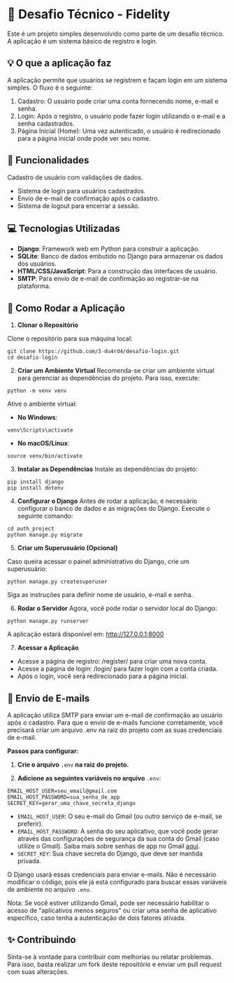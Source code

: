 
# :notebook: Desafio Técnico - Fidelity 
Este é um projeto simples desenvolvido como parte de um desafio técnico. A aplicação é um sistema básico de registro e login.

## :bulb: O que a aplicação faz
A aplicação permite que usuários se registrem e façam login em um sistema simples. O fluxo é o seguinte:

1. Cadastro: O usuário pode criar uma conta fornecendo nome, e-mail e senha.
2. Login: Após o registro, o usuário pode fazer login utilizando o e-mail e a senha cadastrados.
3. Página Inicial (Home): Uma vez autenticado, o usuário é redirecionado para a página inicial onde pode ver seu nome.

## :key: Funcionalidades

Cadastro de usuário com validações de dados.
- Sistema de login para usuários cadastrados.
- Envio de e-mail de confirmação após o cadastro.
- Sistema de logout para encerrar a sessão.

## :computer: Tecnologias Utilizadas

- **Django**: Framework web em Python para construir a aplicação.
- **SQLite**: Banco de dados embutido no Django para armazenar os dados dos usuários.
- **HTML/CSS/JavaScript**: Para a construção das interfaces de usuário.
- **SMTP**: Para envio de e-mail de confirmação ao registrar-se na plataforma.

## :runner: Como Rodar a Aplicação
1. **Clonar o Repositório**

Clone o repositório para sua máquina local:
```
git clone https://github.com/3-du4rd4/desafio-login.git
cd desafio-login
```

2. **Criar um Ambiente Virtual**
Recomenda-se criar um ambiente virtual para gerenciar as dependências do projeto. Para isso, execute:

```
python -m venv venv
```
Ative o ambiente virtual:

- **No Windows**:

```
venv\Scripts\activate
```

- **No macOS/Linux**:

```
source venv/bin/activate
```

3. **Instalar as Dependências**
Instale as dependências do projeto:

```
pip install django
pip install dotenv
```

4. **Configurar o Django**
Antes de rodar a aplicação, é necessário configurar o banco de dados e as migrações do Django. Execute o seguinte comando:

```
cd auth_project
python manage.py migrate
```


5. **Criar um Superusuário (Opcional)**

Caso queira acessar o painel administrativo do Django, crie um superusuário:

```
python manage.py createsuperuser
```

Siga as instruções para definir nome de usuário, e-mail e senha.

6. **Rodar o Servidor**
Agora, você pode rodar o servidor local do Django:

```
python manage.py runserver
```

A aplicação estará disponível em: http://127.0.0.1:8000

7. **Acessar a Aplicação**

- Acesse a página de registro: /register/ para criar uma nova conta.
- Acesse a página de login: /login/ para fazer login com a conta criada.
- Após o login, você será redirecionado para a página inicial.

## :email: Envio de E-mails

A aplicação utiliza SMTP para enviar um e-mail de confirmação ao usuário após o cadastro. Para que o envio de e-mails funcione corretamente, você precisará criar um arquivo .env na raiz do projeto com as suas credenciais de e-mail.

**Passos para configurar:**

1. **Crie o arquivo** `.env` **na raiz do projeto.**

2. **Adicione as seguintes variáveis no arquivo** `.env`:

```
EMAIL_HOST_USER=seu_email@gmail.com
EMAIL_HOST_PASSWORD=sua_senha_de_app
SECRET_KEY=gerar_uma_chave_secreta_django
```

- `EMAIL_HOST_USER`: O seu e-mail do Gmail (ou outro serviço de e-mail, se preferir).
- `EMAIL_HOST_PASSWORD`: A senha do seu aplicativo, que você pode gerar através das configurações de segurança da sua conta do Gmail (caso utilize o Gmail). Saiba mais sobre senhas de app no Gmail [aqui](https://support.google.com/accounts/answer/185833?hl=pt-BR).
- `SECRET_KEY`: Sua chave secreta do Django, que deve ser mantida privada.

O Django usará essas credenciais para enviar e-mails. Não é necessário modificar o código, pois ele já está configurado para buscar essas variáveis de ambiente no arquivo `.env`.

Nota: Se você estiver utilizando Gmail, pode ser necessário habilitar o acesso de "aplicativos menos seguros" ou criar uma senha de aplicativo específico, caso tenha a autenticação de dois fatores ativada.

## ✨ Contribuindo
Sinta-se à vontade para contribuir com melhorias ou relatar problemas. Para isso, basta realizar um fork deste repositório e enviar um pull request com suas alterações.
